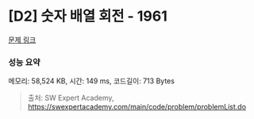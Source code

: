# [D2] 숫자 배열 회전 - 1961 

[문제 링크](https://swexpertacademy.com/main/code/problem/problemDetail.do?contestProbId=AV5Pq-OKAVYDFAUq) 

### 성능 요약

메모리: 58,524 KB, 시간: 149 ms, 코드길이: 713 Bytes



> 출처: SW Expert Academy, https://swexpertacademy.com/main/code/problem/problemList.do